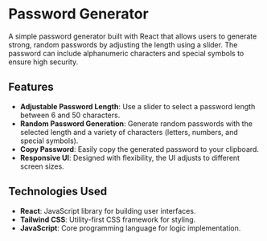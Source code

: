 # Password Generator

A simple password generator built with React that allows users to generate strong, random passwords by adjusting the length using a slider. The password can include alphanumeric characters and special symbols to ensure high security.

## Features

- **Adjustable Password Length**: Use a slider to select a password length between 6 and 50 characters.
- **Random Password Generation**: Generate random passwords with the selected length and a variety of characters (letters, numbers, and special symbols).
- **Copy Password**: Easily copy the generated password to your clipboard.
- **Responsive UI**: Designed with flexibility, the UI adjusts to different screen sizes.

## Technologies Used

- **React**: JavaScript library for building user interfaces.
- **Tailwind CSS**: Utility-first CSS framework for styling.
- **JavaScript**: Core programming language for logic implementation.